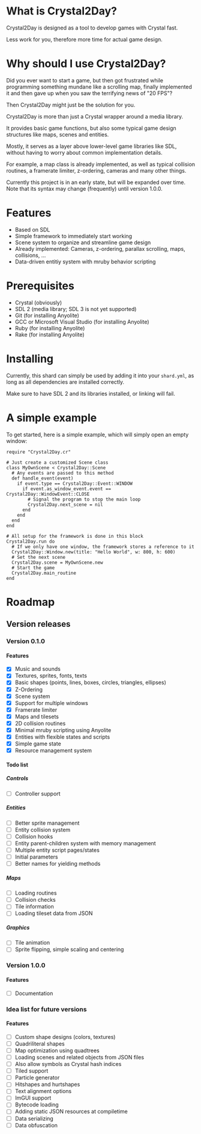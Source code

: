 # What is Crystal2Day?

Crystal2Day is designed as a tool to develop games with Crystal fast.

Less work for you, therefore more time for actual game design.

# Why should I use Crystal2Day?

Did you ever want to start a game, but then got frustrated while programming something
mundane like a scrolling map, finally implemented it and then gave up when you saw the
terrifying news of "20 FPS"?

Then Crystal2Day might just be the solution for you.

Crystal2Day is more than just a Crystal wrapper around a media library. 

It provides basic game functions, but also some typical game design structures like
maps, scenes and entities.

Mostly, it serves as a layer above lower-level game libraries like SDL, without
having to worry about common implementation details.

For example, a map class is already implemented, as well as typical collision routines,
a framerate limiter, z-ordering, cameras and many other things.

Currently this project is in an early state, but will be expanded over time.
Note that its syntax may change (frequently) until version 1.0.0.

# Features

* Based on SDL
* Simple framework to immediately start working
* Scene system to organize and streamline game design
* Already implemented: Cameras, z-ordering, parallax scrolling, maps, collisions, ...
* Data-driven entitiy system with mruby behavior scripting

# Prerequisites

* Crystal (obviously)
* SDL 2 (media library; SDL 3 is not yet supported)
* Git (for installing Anyolite)
* GCC or Microsoft Visual Studio (for installing Anyolite)
* Ruby (for installing Anyolite)
* Rake (for installing Anyolite)

# Installing

Currently, this shard can simply be used by adding it into your `shard.yml`,
as long as all dependencies are installed correctly.

Make sure to have SDL 2 and its libraries installed, or linking will fail.

# A simple example

To get started, here is a simple example, which will simply open an empty window:

```crystal
require "Crystal2Day.cr"

# Just create a customized Scene class
class MyOwnScene < Crystal2Day::Scene
  # Any events are passed to this method
  def handle_event(event)
    if event.type == Crystal2Day::Event::WINDOW
      if event.as_window_event.event == Crystal2Day::WindowEvent::CLOSE
        # Signal the program to stop the main loop
        Crystal2Day.next_scene = nil
      end
    end
  end
end

# All setup for the framework is done in this block
Crystal2Day.run do
  # If we only have one window, the framework stores a reference to it
  Crystal2Day::Window.new(title: "Hello World", w: 800, h: 600)
  # Set the next scene
  Crystal2Day.scene = MyOwnScene.new
  # Start the game
  Crystal2Day.main_routine
end
```

# Roadmap

## Version releases

### Version 0.1.0

#### Features

* [X] Music and sounds
* [X] Textures, sprites, fonts, texts
* [X] Basic shapes (points, lines, boxes, circles, triangles, ellipses)
* [X] Z-Ordering
* [X] Scene system
* [X] Support for multiple windows
* [X] Framerate limiter
* [X] Maps and tilesets
* [X] 2D collision routines
* [X] Minimal mruby scripting using Anyolite
* [X] Entities with flexible states and scripts
* [X] Simple game state
* [X] Resource management system

#### Todo list

##### Controls

* [ ] Controller support

##### Entities

* [ ] Better sprite management
* [ ] Entity collision system
* [ ] Collision hooks
* [ ] Entity parent-children system with memory management
* [ ] Multiple entity script pages/states
* [ ] Initial parameters
* [ ] Better names for yielding methods

##### Maps

* [ ] Loading routines
* [ ] Collision checks
* [ ] Tile information
* [ ] Loading tileset data from JSON

##### Graphics

* [ ] Tile animation
* [ ] Sprite flipping, simple scaling and centering

### Version 1.0.0

#### Features

* [ ] Documentation

### Idea list for future versions

#### Features

* [ ] Custom shape designs (colors, textures)
* [ ] Quadriliteral shapes
* [ ] Map optimization using quadtrees
* [ ] Loading scenes and related objects from JSON files
* [ ] Also allow symbols as Crystal hash indices
* [ ] Tiled support
* [ ] Particle generator
* [ ] Hitshapes and hurtshapes
* [ ] Text alignment options
* [ ] ImGUI support
* [ ] Bytecode loading
* [ ] Adding static JSON resources at compiletime
* [ ] Data serializing
* [ ] Data obfuscation